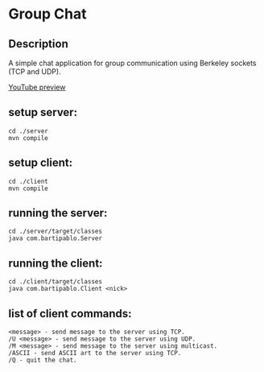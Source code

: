# Group Chat

## Description

A simple chat application for group communication using Berkeley sockets (TCP and UDP).

[YouTube preview](https://www.youtube.com/watch?v=p2HPqFztxfw)

## setup server:

```
cd ./server
mvn compile
```

## setup client:

```
cd ./client
mvn compile
```

## running the server:

```
cd ./server/target/classes
java com.bartipablo.Server
```

## running the client:

```
cd ./client/target/classes
java com.bartipablo.Client <nick>
```

## list of client commands:

```
<message> - send message to the server using TCP.
/U <message> - send message to the server using UDP.
/M <message> - send message to the server using multicast.
/ASCII - send ASCII art to the server using TCP.
/Q - quit the chat.
```
